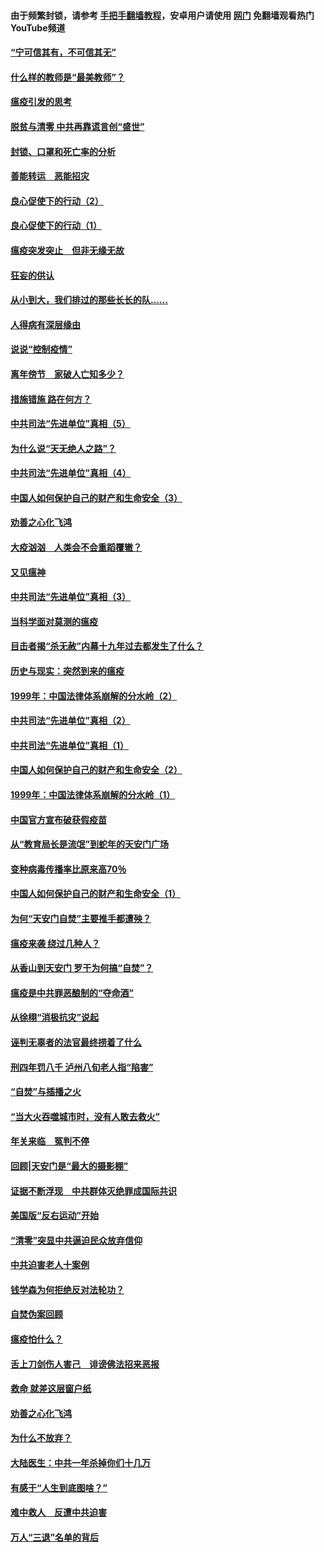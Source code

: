 #### 由于频繁封锁，请参考 [手把手翻墙教程](https://github.com/gfw-breaker/guides/wiki/)，安卓用户请使用 [网门](https://github.com/gfw-breaker/nogfw/blob/master/dl.md?t=03100500) 免翻墙观看热门YouTube频道 

#### [“宁可信其有，不可信其无”](../pages/19/421691.md?t=03100500) 

#### [什么样的教师是“最美教师”？](../pages/19/421755.md?t=03100500) 

#### [瘟疫引发的思考](../pages/19/421594.md?t=03100500) 

#### [脱贫与清零 中共再靠谎言创“盛世”](../pages/19/421590.md?t=03100500) 

#### [封锁、口罩和死亡率的分析](../pages/19/421495.md?t=03100500) 

#### [善能转运　恶能招灾](../pages/19/421334.md?t=03100500) 

#### [良心促使下的行动（2）](../pages/19/421361.md?t=03100500) 

#### [良心促使下的行动（1）](../pages/19/421302.md?t=03100500) 

#### [瘟疫突发突止　但非无缘无故](../pages/19/421281.md?t=03100500) 

#### [狂妄的供认](../pages/19/421199.md?t=03100500) 

#### [从小到大，我们排过的那些长长的队……](../pages/19/421243.md?t=03100500) 

#### [人得病有深层缘由](../pages/19/420864.md?t=03100500) 

#### [说说“控制疫情”](../pages/19/420831.md?t=03100500) 

#### [离年傍节　家破人亡知多少？](../pages/19/420563.md?t=03100500) 

#### [措施错施  路在何方？](../pages/19/420076.md?t=03100500) 

#### [中共司法“先进单位”真相（5）](../pages/19/419453.md?t=03100500) 

#### [为什么说“天无绝人之路”？](../pages/19/419618.md?t=03100500) 

#### [中共司法“先进单位”真相（4）](../pages/19/419452.md?t=03100500) 

#### [中国人如何保护自己的财产和生命安全（3）](../pages/19/419405.md?t=03100500) 

#### [劝善之心化飞鸿](../pages/19/418758.md?t=03100500) 

#### [大疫汹汹　人类会不会重蹈覆辙？](../pages/19/419691.md?t=03100500) 

#### [又见瘟神](../pages/19/419225.md?t=03100500) 

#### [中共司法“先进单位”真相（3）](../pages/19/419451.md?t=03100500) 

#### [当科学面对莫测的瘟疫](../pages/19/419625.md?t=03100500) 

#### [目击者揭“杀无赦”内幕十九年过去都发生了什么？](../pages/19/419617.md?t=03100500) 

#### [历史与现实：突然到来的瘟疫](../pages/19/419619.md?t=03100500) 

#### [1999年：中国法律体系崩解的分水岭（2）](../pages/19/419455.md?t=03100500) 

#### [中共司法“先进单位”真相（2）](../pages/19/419450.md?t=03100500) 

#### [中共司法“先进单位”真相（1）](../pages/19/419449.md?t=03100500) 

#### [中国人如何保护自己的财产和生命安全（2）](../pages/19/419404.md?t=03100500) 

#### [1999年：中国法律体系崩解的分水岭（1）](../pages/19/419454.md?t=03100500) 

#### [中国官方宣布破获假疫苗](../pages/19/419504.md?t=03100500) 

#### [从“教育局长是流氓”到蛇年的天安门广场](../pages/19/419470.md?t=03100500) 

#### [变种病毒传播率比原来高70％](../pages/19/419456.md?t=03100500) 

#### [中国人如何保护自己的财产和生命安全（1）](../pages/19/419403.md?t=03100500) 

#### [为何“天安门自焚”主要推手都遭殃？](../pages/19/419348.md?t=03100500) 

#### [瘟疫来袭 绕过几种人？](../pages/19/419349.md?t=03100500) 

#### [从香山到天安门 罗干为何搞“自焚”？](../pages/19/419270.md?t=03100500) 

#### [瘟疫是中共罪恶酿制的“夺命酒”](../pages/19/419223.md?t=03100500) 

#### [从徐栩“消极抗灾”说起](../pages/19/419224.md?t=03100500) 

#### [诬判无辜者的法官最终捞着了什么](../pages/19/419268.md?t=03100500) 

#### [刑四年罚八千 泸州八旬老人指“陷害”](../pages/19/419232.md?t=03100500) 

#### [“自焚”与插播之火](../pages/19/419226.md?t=03100500) 

#### [“当大火吞噬城市时，没有人敢去救火”](../pages/19/419077.md?t=03100500) 

#### [年关来临　冤判不停](../pages/19/419093.md?t=03100500) 

#### [回顾|天安门是“最大的摄影棚”](../pages/19/380866.md?t=03100500) 

#### [证据不断浮现　中共群体灭绝罪成国际共识](../pages/19/419031.md?t=03100500) 

#### [美国版“反右运动”开始](../pages/19/419030.md?t=03100500) 

#### [“清零”突显中共逼迫民众放弃信仰](../pages/19/418995.md?t=03100500) 

#### [中共迫害老人十案例](../pages/19/418831.md?t=03100500) 

#### [钱学森为何拒绝反对法轮功？](../pages/19/418905.md?t=03100500) 

#### [自焚伪案回顾](../pages/19/418799.md?t=03100500) 

#### [瘟疫怕什么？](../pages/19/418800.md?t=03100500) 

#### [舌上刀剑伤人害己　诽谤佛法招来恶报](../pages/19/418731.md?t=03100500) 

#### [救命 就差这层窗户纸](../pages/19/418706.md?t=03100500) 

#### [劝善之心化飞鸿](../pages/19/416766.md?t=03100500) 

#### [为什么不放弃？](../pages/19/418691.md?t=03100500) 

#### [大陆医生：中共一年杀掉你们十几万](../pages/19/418670.md?t=03100500) 

#### [有感于“人生到底图啥？”](../pages/19/418624.md?t=03100500) 

#### [难中救人　反遭中共迫害](../pages/19/418414.md?t=03100500) 

#### [万人“三退”名单的背后](../pages/19/418505.md?t=03100500) 

